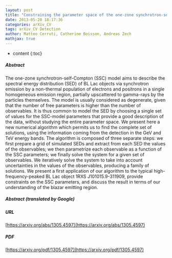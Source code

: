 ```yaml
---
layout: post
title: "Constraining the parameter space of the one-zone synchrotron-self-Compton model for GeV-TeV detected BL Lac objects"
date: 2013-05-20 18:17:36
categories: arXiv_CV
tags: arXiv_CV Detection
author: Matteo Cerruti, Catherine Boisson, Andreas Zech
mathjax: true
---
```


* content
{:toc}

##### Abstract
The one-zone synchrotron-self-Compton (SSC) model aims to describe the spectral energy distribution (SED) of BL Lac objects via synchrotron emission by a non-thermal population of electrons and positrons in a single homogeneous emission region, partially upscattered to gamma-rays by the particles themselves. The model is usually considered as degenerate, given that the number of free parameters is higher than the number of observables. It is thus common to model the SED by choosing a single set of values for the SSC-model parameters that provide a good description of the data, without studying the entire parameter space. We present here a new numerical algorithm which permits us to find the complete set of solutions, using the information coming from the detection in the GeV and TeV energy bands. The algorithm is composed of three separate steps: we first prepare a grid of simulated SEDs and extract from each SED the values of the observables; we then parametrize each observable as a function of the SSC parameters; we finally solve the system for a given set of observables. We iteratively solve the system to take into account uncertainties in the values of the observables, producing a family of solutions. We present a first application of our algorithm to the typical high-frequency-peaked BL Lac object 1RXS J101015.9-311909, provide constraints on the SSC parameters, and discuss the result in terms of our understanding of the blazar emitting region.

##### Abstract (translated by Google)


##### URL
[https://arxiv.org/abs/1305.4597](https://arxiv.org/abs/1305.4597)

##### PDF
[https://arxiv.org/pdf/1305.4597](https://arxiv.org/pdf/1305.4597)

